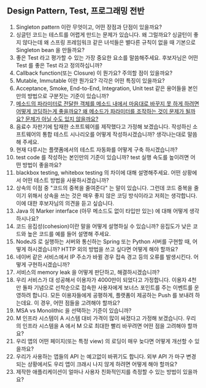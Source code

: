 ## Design Pattern, Test, 프로그래밍 전반

1. Singleton pattern 이란 무엇이고, 어떤 장점과 단점이 있을까요?
2. 싱글턴 코드는 테스트를 어렵게 만드는 문제가 있습니다. 왜 그럴까요? 싱글턴이 좋지 않다는데 왜 스프링 프레임워크 같은 녀석들은 별다른 규칙이 없을 때 기본으로 Singleton bean 을 만들까요?
3. 좋은 Test 라고 평가할 수 있는 가장 중요한 요소를 말씀해주세요. 후보자님은 어떤 Test 를 좋은 Test 라고 정의하십니까?
4. Callback function(또는 Closure) 이 뭔가요? 주의할 점이 있을까요?
5. Mutable, Immutable 이란 뭔가요? 각각은 어떤 특징이 있을까요?
6. Acceptance, Smoke, End-to-End, Integration, Unit test 같은 용어들을 본인만의 방법으로 구분짓는 기준이 있습니까?
7. [메소드의 파라미터로 전달한 객체를 메소드 내에서 마음대로 바꾸지 못 하게 하려면 어떻게 코딩하는게 좋을까요? 왜 메소드가 파라미터를 조작하는 것이 문제가 될까요? 문제가 아닐 수도 있지 않을까요?](7.md)
8. 음료수 자판기에 탑재한 소프트웨어를 제작했다고 가정해 보겠습니다. 작성하신 소프트웨어의 통합 테스트 시나리오를 어떻게 작성하시겠습니까? 생각나는대로 말씀해 주세요.
9. 현재 다루시는 플랫폼에서의 테스트 자동화를 어떻게 구축 하시겠습니까?
10. test code 를 작성하는 본인만의 기준이 있습니까? test 실행 속도를 높이려면 어떤 방법이 좋을까요?
11. blackbox testing, whitebox testing 의 차이에 대해 설명해주세요. 어떤 상황에서 어떤 테스트 방법을 사용하시겠습니까?
12. 상속의 이점 중 "코드의 중복을 줄여준다" 는 말이 있습니다. 그런데 코드 중복을 줄이기 위해서 상속을 쓰는 것은 매우 좋지 않은 코딩 방식이라고 저희는 생각합니다. 이에 대한 후보자님의 의견을 듣고 싶습니다.
13. Java 의 Marker interface (아무 메소드도 없이 타입만 있는) 에 대해 어떻게 생각하시나요?
14. 코드 응집성(cohesion)이란 말을 어떻게 설명하실 수 있습니까? 응집도가 낮은 코드와 높은 코드를 예를 들어 설명해 주세요.
15. NodeJS 로 실행하는 서버와 통신하는 Spring 또는 Python 서버를 구현할 때, 어떻게 하시겠습니까? HTTP 외의 방법을 쓰고 싶다면 어떻게 해야 할까요?
16. 네이버 같은 서비스에서 IP 주소가 바뀔 경우 접속 경고 등의 오류를 발생시킨다. 어떻게 구현하시겠습니까?
17. 서비스의 memory leak 을 어떻게 판단하고, 해결하시겠습니까?
18. 우리 서비스가 대 성공해서 이용자가 4000만이 되었다고 가정합니다. 이용자 4천만 돌파 기념으로 선착순으로 접속한 사용자에게 보너스 포인트를 주는 이벤트를 운영하려 합니다. 모든 이용자들에게 공평하게, 플랫폼이 제공하는 Push 를 보내려 하는데요. 이 경우, 어떤 점들을 고려해야 할까요?
19. MSA vs Monolithic 을 선택하는 기준이 있습니까?
20. M 인프라 시스템이 A 시스템 대비 가격이 많이 싸졌다고 가정해 보겠습니다. 우리의 인프라 시스템을 A 에서 M 으로 최대한 빨리 바꾸려면 어떤 점을 고려해야 할까요?
21. 우리 앱의 어떤 페이지(또는 특정 view) 의 로딩이 매우 늦다면 어떻게 개선할 수 있을까요?
22. 우리가 사용하는 앱들의 API 는 예고없이 바뀌기도 합니다. 외부 API 가 마구 변경되는 상황에서도 우리 앱이 크래시 나지 않게 하려면 어떻게 해야 할까요?
23. 제작한 애플리케이션이 얼마나 사용자 친화적인지를 측정할 수 있는 방법이 있을까요?
